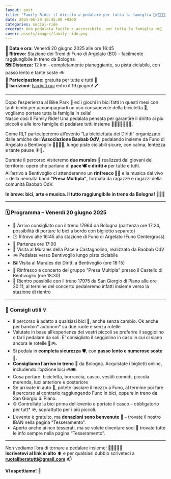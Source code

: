 ```yaml
---
layout: post
title: "Family Ride: il diritto a pedalare per tutta la famiglia 🚴‍♂️👨‍👩‍👧‍👦"
date: 2025-06-20 16:45:00 +0200
categories: social-ride
excerpt: Una pedalata facile e accessibile, per tutta la famiglia 🚲🎉
cover: assets/images/family ride.png
---
```


**📅 Data e ora:** Venerdì 20 giugno 2025 alle ore 16:45  
**📍 Ritrovo:** Stazione dei Treni di Funo di Argelato (BO) – facilmente raggiungibile in treno da Bologna  
**🗺️ Distanza:** 12 km – completamente pianeggiante, su pista ciclabile, con passo lento e tante soste 🚲  
**💸 Partecipazione:** gratuita per tutte e tutti 🙌  
**📝 Iscrizioni:** [Iscriviti qui](https://forms.gle/fSUJNhDsw1gFBZ3y8) entro il 19 giugno! 🖊️

---

Dopo l’esperienza al Bike Park 🚵 ed i giochi in bici fatti in questi mesi con tanti bimbi per accompagnarli un uso consapevole della bicicletta 🚸, vogliamo portare tutta la famiglia in sella!  
Nasce così Il Family Ride! Una pedalata pensata per garantire il diritto ai più piccoli e alle loro famiglie di pedalare tutti insieme 👧👦👶👨‍👩‍👧‍👦.

Come RLT parteciperemo all’evento “La biciclettata dei Diritti” organizzato dalle amiche dell’**Associazione Baobab OdV**, pedalando insieme da Funo di Argelato a Bentivoglio 🚴‍♀️🚴‍♂️, lungo piste ciclabili sicure, con calma, lentezza e tante pause ☀️🌳.

Durante il percorso visiteremo **due murales** 🎨 realizzati dai giovani del territorio: opere che parlano di **pace 🕊️ e diritti ✊** per tutte e tutti.  
All’arrivo a Bentivoglio ci attenderanno un **rinfresco 🍉🥤** e la musica dal vivo 🎶 della neonata band **"Presa Multipla"**, formata da ragazze e ragazzi della comunità Baobab OdV.  

**In breve: bici, arte e musica. Il tutto raggiungibile in treno da Bologna! 🚆🎨🎵**

---

### 🗓️ Programma – Venerdì 20 giugno 2025

- 🚂 Arrivo consigliato con il treno 17964 da Bologna (partenza ore 17:24, possibilità di portare le bici a bordo con biglietto separato)  
- 🕒 Ritrovo alle 16:45 alla stazione di Funo di Argelato (Funo Centergross)  
- 🚴 Partenza ore 17:00  
- 🎨 Visita al Murales della Pace a Castagnolino, realizzato da Baobab OdV  
- 🚲 Pedalata verso Bentivoglio lungo pista ciclabile  
- 🖼️ Visita al Murales dei Diritti a Bentivoglio (ore 18:15)  
- 🎉 Rinfresco e concerto del gruppo "Presa Multipla" presso il Castello di Bentivoglio (ore 18:30)  
- 🚆 Rientro possibile con il treno 17975 da San Giorgio di Piano alle ore 20:11, al termine del concerto pedaleremo infatti insieme verso la stazione di rientro

---

### 📢 Consigli utili 💡

- Il percorso è adatto a qualsiasi bici 🚴, anche senza cambio. Ok anche per bambin* autonom* su due ruote e senza rotelle
- Valutate in base all’esperienza dei vostri piccoli se preferire il seggiolino o farli pedalare da soli. E’ consigliato il seggiolino in caso in cui ci siano ancora le rotelle 👶🚲.  
- Si pedala in **completa sicurezza** 🛡️, con **passo lento e numerose soste** 🐢.  
- **Consigliamo l’arrivo in treno** 🚆 da Bologna. Acquistate i biglietti online, includendo l’opzione bici 🚲🎟️.  
- Cosa portare: bicicletta, borraccia, casco, vestiti comodi, piccola merenda, luci anteriore e posteriore
- Se arrivate in auto 🚗, potete lasciare il mezzo a Funo, al termine poi fare il percorso al contrario raggiungendo Funo in bici, oppure in treno da San Giorgio di Piano.  
- ⚙️ Controllate la bici prima dell’evento e portate il casco – obbligatorio per tutt* 🪖, soprattutto per i più piccoli.  
- L’evento è gratuito, ma **donazioni sono benvenute** 💖 – trovate il nostro IBAN nella pagina “Tesseramento”.  
- Aperto anche ai non tesserati, ma se volete diventare soci 🤝 trovate tutte le info sempre nella pagina “Tesseramento”.

---

Non vediamo l’ora di tornare a pedalare insieme! 🚴‍♀️🎈🚴‍♂️  
**Iscrivetevi al link in alto** ⬆️ e per qualsiasi dubbio scriveteci a **ruotaliberatutti@gmail.com** 📬

**Vi aspettiamo!** 🎉
